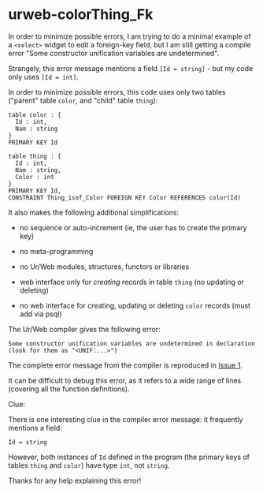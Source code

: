 ﻿# urweb-colorThing_Fk

In order to minimize possible errors, I am trying to do a minimal example of a `<select>` widget to edit a foreign-key field, but I am still getting a compile error "Some constructor unification variables are undetermined". 

Strangely, this error message mentions a field `[Id = string]` - but my code only uses `[Id = int]`.

In order to minimize possible errors, this code uses only two tables ("parent" table `color`, and "child" table `thing`):

```
table color : { 
  Id : int, 
  Nam : string 
}
PRIMARY KEY Id
 
table thing : {
  Id : int, 
  Nam : string,
  Color : int
}
PRIMARY KEY Id,
CONSTRAINT Thing_isof_Color FOREIGN KEY Color REFERENCES color(Id)
```

It also makes the following additional simplifications:

- no sequence or auto-increment (ie, the user has to create the primary key)

- no meta-programming

- no Ur/Web modules, structures, functors or libraries

- web interface only for *creating* records in table `thing` (no updating or deleting)

- no web interface for creating, updating or deleting `color` records (must add via psql)

The Ur/Web compiler gives the following error:

```
Some constructor unification variables are undetermined in declaration
(look for them as "<UNIF:...>")
```
The complete error message from the compiler is reproduced in [Issue 1](https://github.com/StefanScott/urweb-colorThing_Fk/issues/1).

It can be difficult to debug this error, as it refers to a wide range of lines (covering all the function definitions).

Clue:

There is one interesting clue in the compiler error message: it frequently mentions a field:

```
Id = string
```

However, both instances of `Id` defined in the program (the primary keys of tables `thing` and `color`) have type `int`, not `string`.

Thanks for any help explaining this error!
